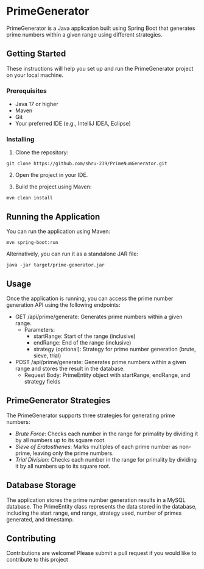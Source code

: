 # PrimeGenerator

PrimeGenerator is a Java application built using Spring Boot that generates prime numbers within a given range using different strategies.

## Getting Started

These instructions will help you set up and run the PrimeGenerator project on your local machine.

### Prerequisites

- Java 17 or higher
- Maven
- Git
- Your preferred IDE (e.g., IntelliJ IDEA, Eclipse)

### Installing

1. Clone the repository:
```
git clone https://github.com/shru-239/PrimeNumGenerator.git
```

2. Open the project in your IDE.

3. Build the project using Maven:
```
mvn clean install
```

## Running the Application

You can run the application using Maven:
```
mvn spring-boot:run
```

Alternatively, you can run it as a standalone JAR file:
```
java -jar target/prime-generator.jar
```

## Usage

Once the application is running, you can access the prime number generation API using the following endpoints:

- GET /api/prime/generate: Generates prime numbers within a given range.
  - Parameters:
    - startRange: Start of the range (inclusive)
    - endRange: End of the range (inclusive)
    - strategy (optional): Strategy for prime number generation (brute, sieve, trial)
- POST /api/prime/generate: Generates prime numbers within a given range and stores the result in the database.
  - Request Body: PrimeEntity object with startRange, endRange, and strategy fields

## PrimeGenerator Strategies

The PrimeGenerator supports three strategies for generating prime numbers:

- *Brute Force*: Checks each number in the range for primality by dividing it by all numbers up to its square root.
- *Sieve of Eratosthenes*: Marks multiples of each prime number as non-prime, leaving only the prime numbers.
- *Trial Division*: Checks each number in the range for primality by dividing it by all numbers up to its square root.

## Database Storage

The application stores the prime number generation results in a MySQL database. The PrimeEntity class represents the data stored in the database, including the start range, end range, strategy used, number of primes generated, and timestamp.

## Contributing

Contributions are welcome! Please submit a pull request if you would like to contribute to this project
